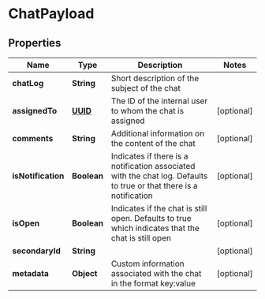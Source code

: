 
# ChatPayload

## Properties
Name | Type | Description | Notes
------------ | ------------- | ------------- | -------------
**chatLog** | **String** | Short description of the subject of the chat | 
**assignedTo** | [**UUID**](UUID.md) | The ID of the internal user to whom the chat is assigned |  [optional]
**comments** | **String** | Additional information on the content of the chat |  [optional]
**isNotification** | **Boolean** | Indicates if there is a notification associated with the chat log. Defaults to true or that there is a notification |  [optional]
**isOpen** | **Boolean** | Indicates if the chat is still open. Defaults to true which indicates that the chat is still open |  [optional]
**secondaryId** | **String** |  |  [optional]
**metadata** | **Object** | Custom information associated with the chat in the format key:value |  [optional]



